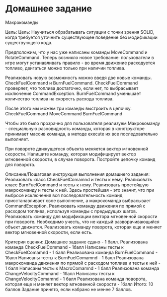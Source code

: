 # Домашнее задание
Макрокоманды

Цель:
Цель: Научиться обрабатывать ситуации с точки зрения SOLID, когда требуется уточнить существующее поведение без модификации существующего кода.

Предположим, что у нас уже написаны команды MoveCommand и RotateCommand. Теперь возникло новое требование: пользователи в игре могут устанавливать правило - во время движение расходуется топливо, двигаться можно только при наличии топлива.

Реализовать новую возможность можно введя две новые команды.
CheckFuelCommand и BurnFuelCommand.
CheckFuelCommand проверяет, что топлива достаточно, если нет, то выбрасывает исключение CommandException.
BurnFuelCommand уменьшает количество топлива на скорость расхода топлива.

После этого мы можем три команды выстроить в цепочку.
CheckFuelCommand MoveCommand BurnFuelCommand

Чтобы это было прозрачно для пользователя реализуем Макрокоманду - специальную разновидность команды, которая в конструкторе принимает массив команда,
а методе execute их все последовательно выполняет.

При повороте движущегося объекта меняется вектор мгновенной скорости. Напишите команду, которая модифицирует вектор мгновенной скорости, в случае поворота.
Постройте цепочку команд для поворота.


Описание/Пошаговая инструкция выполнения домашнего задания:
Реализовать класс CheckFuelComamnd и тесты к нему.
Реализовать класс BurnFuelCommand и тесты к нему.
Реализовать простейшую макрокоманду и тесты к ней. Здесь простейшая - это значит, что при выбросе исключения вся последовательность команд приостанавливает свое выполнение, а макрокоманда выбрасывает CommandException.
Реализовать команду движения по прямой с расходом топлива, используя команды с предыдущих шагов.
Реализовать команду для модификации вектора мгновенной скорости при повороте. Необходимо учесть, что не каждый разворачивающийся объект движется.
Реализовать команду поворота, которая еще и меняет вектор мгновенной скорости, если есть.

Критерии оценки:
Домашнее задание сдано - 1 балл.
Реализована команда CheckFuelCommand - 1балл
Написаны тесты к CheckFuelComamnd - 1 балл
Реализована команда BurnFuelCommand - 1балл
Написаны тесты к BurnFuelComamnd - 1 балл
Реализована макрокоманда движения по прямой с расходом топлива и тесты к ней - 1 балл
Написаны тесты к MacroComamnd - 1 балл
Реализована команда ChangeVelocityCommand - 1балл
Написаны тесты к ChangeVelocityComamnd - 1 балл
Реализована команда поворота, которая еще и меняет вектор мгновенной скорости - 1балл
Итого: 10 баллов
Задание принято, если набрано не менее 7 баллов.


